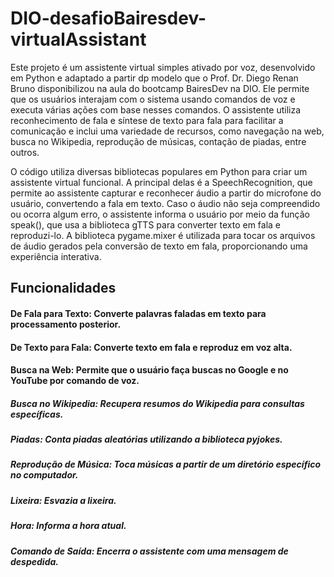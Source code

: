 # **DIO-desafioBairesdev-virtualAssistant**

Este projeto é um assistente virtual simples ativado por voz, desenvolvido em Python e adaptado a partir dp modelo que o Prof. Dr. Diego Renan Bruno disponibilizou na aula do bootcamp BairesDev na DIO. Ele permite que os usuários interajam com o sistema usando comandos de voz e executa várias ações com base nesses comandos. O assistente utiliza reconhecimento de fala e síntese de texto para fala para facilitar a comunicação e inclui uma variedade de recursos, como navegação na web, busca no Wikipedia, reprodução de músicas, contação de piadas, entre outros.

O código utiliza diversas bibliotecas populares em Python para criar um assistente virtual funcional. A principal delas é a SpeechRecognition, que permite ao assistente capturar e reconhecer áudio a partir do microfone do usuário, convertendo a fala em texto. Caso o áudio não seja compreendido ou ocorra algum erro, o assistente informa o usuário por meio da função speak(), que usa a biblioteca gTTS para converter texto em fala e reproduzi-lo. A biblioteca pygame.mixer é utilizada para tocar os arquivos de áudio gerados pela conversão de texto em fala, proporcionando uma experiência interativa.

## **Funcionalidades**

#### **De Fala para Texto:** Converte palavras faladas em texto para processamento posterior.
#### **De Texto para Fala:** Converte texto em fala e reproduz em voz alta.
#### **Busca na Web:** Permite que o usuário faça buscas no Google e no YouTube por comando de voz.
##### Busca no Wikipedia: Recupera resumos do Wikipedia para consultas específicas.
##### Piadas: Conta piadas aleatórias utilizando a biblioteca pyjokes.
##### Reprodução de Música: Toca músicas a partir de um diretório específico no computador.
##### Lixeira: Esvazia a lixeira.
##### Hora: Informa a hora atual.
##### Comando de Saída: Encerra o assistente com uma mensagem de despedida.
